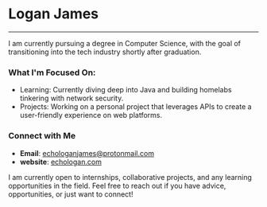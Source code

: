 # Logan James
---

I am currently pursuing a degree in Computer Science, with the goal of transitioning into the tech industry shortly after graduation. 

### What I'm Focused On:
- Learning: Currently diving deep into Java and building homelabs tinkering with network security.
- Projects: Working on a personal project that leverages APIs to create a user-friendly experience on web platforms.

### Connect with Me
- **Email**: [echologanjames@protonmail.com](mailto:echologanjames@protonmail.com)
- **website**: [echologan.com](https://www.echologan.com)

I am currently open to internships, collaborative projects, and any learning opportunities in the field. Feel free to reach out if you have advice, opportunities, or just want to connect!

